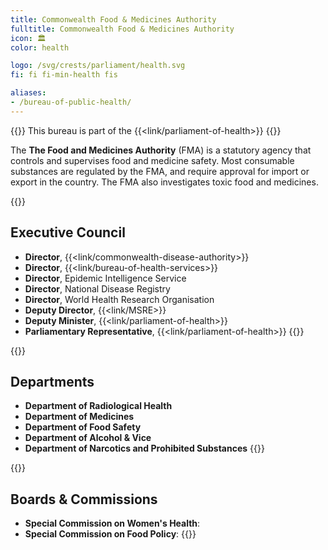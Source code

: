 ```yaml
---
title: Commonwealth Food & Medicines Authority
fulltitle: Commonwealth Food & Medicines Authority
icon: 🏛️
color: health

logo: /svg/crests/parliament/health.svg
fi: fi fi-min-health fis

aliases:
- /bureau-of-public-health/
---
```

{{<note series>}}
 This bureau is part of the {{<link/parliament-of-health>}}
{{</note>}}

The <span class="fi fi-min-health fis"></span> **The Food and Medicines Authority** (FMA) is a statutory agency that controls and supervises food and medicine safety. Most consumable substances are regulated by the FMA, and require approval for import or export in the country. The FMA also investigates toxic food and medicines.

{{<note panel>}}
## Executive Council

* **Director**, {{<link/commonwealth-disease-authority>}}
* **Director**, {{<link/bureau-of-health-services>}}
* **Director**, Epidemic Intelligence Service
* **Director**, National Disease Registry
* **Director**, World Health Research Organisation
* **Deputy Director**, {{<link/MSRE>}}
* **Deputy Minister**, {{<link/parliament-of-health>}}
* **Parliamentary Representative**, {{<link/parliament-of-health>}}
{{</note>}}

{{<note panel>}}
## Departments
* **Department of Radiological Health**
* **Department of Medicines**
* **Department of Food Safety**
* **Department of Alcohol & Vice**
* **Department of Narcotics and Prohibited Substances**
{{</note>}}

{{<note panel>}}
## Boards & Commissions

* **Special Commission on Women's Health**:
* **Special Commission on Food Policy**:
{{</note>}}
